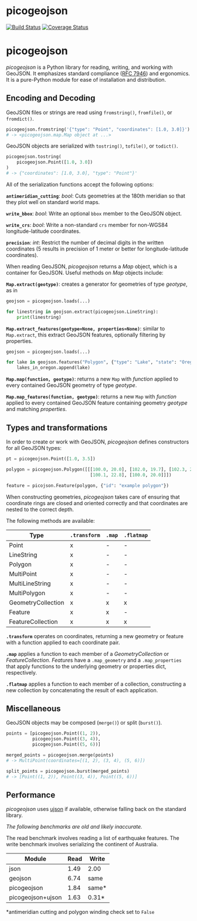 # picogeojson

[![Build Status](https://travis-ci.org/fortyninemaps/picogeojson.svg?branch=master)](https://travis-ci.org/fortyninemaps/picogeojson)
[![Coverage Status](https://coveralls.io/repos/github/fortyninemaps/picogeojson/badge.svg?branch=master)](https://coveralls.io/github/fortyninemaps/picogeojson?branch=master)

# picogeojson

*picogeojson* is a Python library for reading, writing, and working with
GeoJSON. It emphasizes standard compliance ([RFC
7946](https://tools.ietf.org/html/rfc7946)) and ergonomics. It is a pure-Python
module for ease of installation and distribution.

## Encoding and Decoding

GeoJSON files or strings are read using `fromstring()`, `fromfile()`,  or
`fromdict()`.

```python
picogeojson.fromstring('{"type": "Point", "coordinates": [1.0, 3.0]}')
# -> <picogeojson.map.Map object at ...>
```

GeoJSON objects are serialized with `tostring()`, `tofile()`, or `todict()`.

```python
picogeojson.tostring(
    picogeojson.Point([1.0, 3.0])
)
# -> {"coordinates": [1.0, 3.0], "type": "Point"}'
```

All of the serialization functions accept the following options:

**`antimeridian_cutting`**: *bool*: Cuts geometries at the 180th meridian so
that they plot well on standard world maps.

**`write_bbox`**: *bool*: Write an optional `bbox` member to the GeoJSON object.

**`write_crs`**: *bool*: Write a non-standard `crs` member for non-WGS84
longitude-latitude coordinates.

**`precision`**: *int*: Restrict the number of decimal digits in the written
coordinates (5 results in precision of 1 meter or better for longitude-latitude
coordinates).

When reading GeoJSON, *picogeojson* returns a *Map* object, which is a container
for GeoJSON. Useful methods on *Map* objects include:

**`Map.extract(geotype)`**: creates a generator for geometries of type
*geotype*, as in

```python
geojson = picogeojson.loads(...)

for linestring in geojson.extract(picogeojson.LineString):
    print(linestring)
```

**`Map.extract_features(geotype=None, properties=None)`**: similar to
`Map.extract`, this extract GeoJSON features, optionally filtering by
properties.

```python
geojson = picogeojson.loads(...)

for lake in geojson.features("Polygon", {"type": "Lake", "state": "Oregon"}):
    lakes_in_oregon.append(lake)
```

**`Map.map(function, geotype)`**: returns a new `Map` with *function* applied to
every contained GeoJSON geometry of type *geotype*.

**`Map.map_features(function, geotype)`**: returns a new `Map` with *function*
applied to every contained GeoJSON feature containing geometry *geotype* and
matching *properties*.

## Types and transformations

In order to create or work with GeoJSON, *picogeojson* defines constructors for
all GeoJSON types:

```python
pt = picogeojson.Point([1.0, 3.5])

polygon = picogeojson.Polygon([[[100.0, 20.0], [102.0, 19.7], [102.3, 23.0],
                                [100.1, 22.8], [100.0, 20.0]]])

feature = picojson.Feature(polygon, {"id": "example polygon"})
```

When constructing geometries, *picogeojson* takes care of ensuring that
coordinate rings are closed and oriented correctly and that coordinates are
nested to the correct depth.

The following methods are available:

| Type               | `.transform` | `.map` | `.flatmap` |
|--------------------|--------------|--------|------------|
| Point              | x            | -      | -          |
| LineString         | x            | -      | -          |
| Polygon            | x            | -      | -          |
| MultiPoint         | x            | -      | -          |
| MultiLineString    | x            | -      | -          |
| MultiPolygon       | x            | -      | -          |
| GeometryCollection | x            | x      | x          |
| Feature            | x            | x      | -          |
| FeatureCollection  | x            | x      | x          |

**`.transform`** operates on coordinates, returning a new geometry or feature
with a function applied to each coordinate pair.

**`.map`** applies a function to each member of a *GeometryCollection* or
*FeatureCollection*. *Feature*s have a `.map_geometry` and a `.map_properties`
that apply functions to the underlying geometry or properties dict,
respectively.

**`.flatmap`** applies a function to each member of a collection, constructing a
new collection by concatenating the result of each application.

## Miscellaneous

GeoJSON objects may be composed (`merge()`) or split (`burst()`).

```python
points = [picogeojson.Point((1, 2)),
          picogeojson.Point((3, 4)),
          picogeojson.Point((5, 6))]

merged_points = picogeojson.merge(points)
# -> MultiPoint(coordinates=[(1, 2), (3, 4), (5, 6)])

split_points = picogeojson.burst(merged_points)
# -> [Point((1, 2)), Point((3, 4)), Point((5, 6))]
```

## Performance

*picogeojson* uses [ujson](https://pypi.org/project/ujson/) if available,
otherwise falling back on the standard library.

*The following benchmarks are old and likely inaccurate.*

The read benchmark involves reading a list of earthquake features. The write
benchmark involves serializing the continent of Australia.

|Module             |Read   |Write  |
|-------------------|-------|-------|
|json               |1.49   |2.00   |
|geojson            |6.74   |same   |
|picogeojson        |1.84   |same\* |
|picogeojson+ujson  |1.63   |0.31\* |

\*antimeridian cutting and polygon winding check set to `False`
